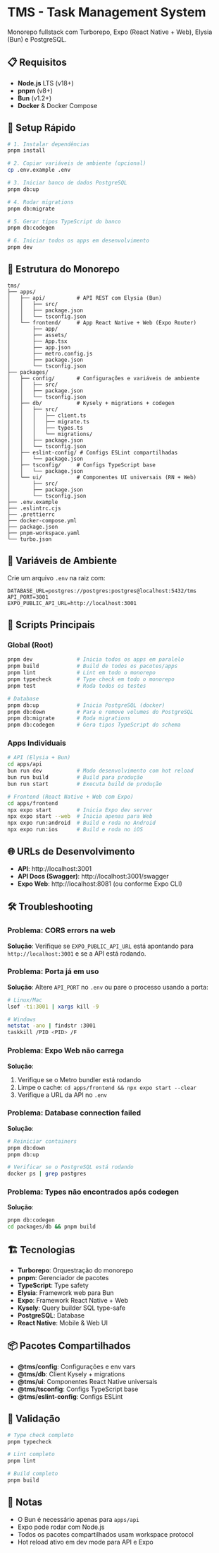 # TMS - Task Management System

Monorepo fullstack com Turborepo, Expo (React Native + Web), Elysia (Bun) e PostgreSQL.

## 📋 Requisitos

- **Node.js** LTS (v18+)
- **pnpm** (v8+)
- **Bun** (v1.2+)
- **Docker** & Docker Compose

## 🚀 Setup Rápido

```bash
# 1. Instalar dependências
pnpm install

# 2. Copiar variáveis de ambiente (opcional)
cp .env.example .env

# 3. Iniciar banco de dados PostgreSQL
pnpm db:up

# 4. Rodar migrations
pnpm db:migrate

# 5. Gerar tipos TypeScript do banco
pnpm db:codegen

# 6. Iniciar todos os apps em desenvolvimento
pnpm dev
```

## 📁 Estrutura do Monorepo

```
tms/
├── apps/
│   ├── api/          # API REST com Elysia (Bun)
│   │   ├── src/
│   │   ├── package.json
│   │   └── tsconfig.json
│   └── frontend/     # App React Native + Web (Expo Router)
│       ├── app/
│       ├── assets/
│       ├── App.tsx
│       ├── app.json
│       ├── metro.config.js
│       ├── package.json
│       └── tsconfig.json
├── packages/
│   ├── config/       # Configurações e variáveis de ambiente
│   │   ├── src/
│   │   ├── package.json
│   │   └── tsconfig.json
│   ├── db/           # Kysely + migrations + codegen
│   │   ├── src/
│   │   │   ├── client.ts
│   │   │   ├── migrate.ts
│   │   │   ├── types.ts
│   │   │   └── migrations/
│   │   ├── package.json
│   │   └── tsconfig.json
│   ├── eslint-config/ # Configs ESLint compartilhadas
│   │   └── package.json
│   ├── tsconfig/     # Configs TypeScript base
│   │   └── package.json
│   └── ui/           # Componentes UI universais (RN + Web)
│       ├── src/
│       ├── package.json
│       └── tsconfig.json
├── .env.example
├── .eslintrc.cjs
├── .prettierrc
├── docker-compose.yml
├── package.json
├── pnpm-workspace.yaml
└── turbo.json
```

## 🔧 Variáveis de Ambiente

Crie um arquivo `.env` na raiz com:

```env
DATABASE_URL=postgres://postgres:postgres@localhost:5432/tms
API_PORT=3001
EXPO_PUBLIC_API_URL=http://localhost:3001
```

## 📜 Scripts Principais

### Global (Root)

```bash
pnpm dev              # Inicia todos os apps em paralelo
pnpm build            # Build de todos os pacotes/apps
pnpm lint             # Lint em todo o monorepo
pnpm typecheck        # Type check em todo o monorepo
pnpm test             # Roda todos os testes

# Database
pnpm db:up            # Inicia PostgreSQL (docker)
pnpm db:down          # Para e remove volumes do PostgreSQL
pnpm db:migrate       # Roda migrations
pnpm db:codegen       # Gera tipos TypeScript do schema
```

### Apps Individuais

```bash
# API (Elysia + Bun)
cd apps/api
bun run dev           # Modo desenvolvimento com hot reload
bun run build         # Build para produção
bun run start         # Executa build de produção

# Frontend (React Native + Web com Expo)
cd apps/frontend
npx expo start        # Inicia Expo dev server
npx expo start --web  # Inicia apenas para Web
npx expo run:android  # Build e roda no Android
npx expo run:ios      # Build e roda no iOS
```

## 🌐 URLs de Desenvolvimento

- **API**: http://localhost:3001
- **API Docs (Swagger)**: http://localhost:3001/swagger
- **Expo Web**: http://localhost:8081 (ou conforme Expo CLI)

## 🛠️ Troubleshooting

### Problema: CORS errors na web

**Solução**: Verifique se `EXPO_PUBLIC_API_URL` está apontando para `http://localhost:3001` e se a API está rodando.

### Problema: Porta já em uso

**Solução**: Altere `API_PORT` no `.env` ou pare o processo usando a porta:
```bash
# Linux/Mac
lsof -ti:3001 | xargs kill -9

# Windows
netstat -ano | findstr :3001
taskkill /PID <PID> /F
```

### Problema: Expo Web não carrega

**Solução**:
1. Verifique se o Metro bundler está rodando
2. Limpe o cache: `cd apps/frontend && npx expo start --clear`
3. Verifique a URL da API no `.env`

### Problema: Database connection failed

**Solução**:
```bash
# Reiniciar containers
pnpm db:down
pnpm db:up

# Verificar se o PostgreSQL está rodando
docker ps | grep postgres
```

### Problema: Types não encontrados após codegen

**Solução**:
```bash
pnpm db:codegen
cd packages/db && pnpm build
```

## 🏗️ Tecnologias

- **Turborepo**: Orquestração do monorepo
- **pnpm**: Gerenciador de pacotes
- **TypeScript**: Type safety
- **Elysia**: Framework web para Bun
- **Expo**: Framework React Native + Web
- **Kysely**: Query builder SQL type-safe
- **PostgreSQL**: Database
- **React Native**: Mobile & Web UI

## 📦 Pacotes Compartilhados

- **@tms/config**: Configurações e env vars
- **@tms/db**: Client Kysely + migrations
- **@tms/ui**: Componentes React Native universais
- **@tms/tsconfig**: Configs TypeScript base
- **@tms/eslint-config**: Configs ESLint

## 🧪 Validação

```bash
# Type check completo
pnpm typecheck

# Lint completo
pnpm lint

# Build completo
pnpm build
```

## 📝 Notas

- O Bun é necessário apenas para `apps/api`
- Expo pode rodar com Node.js
- Todos os pacotes compartilhados usam workspace protocol
- Hot reload ativo em dev mode para API e Expo
